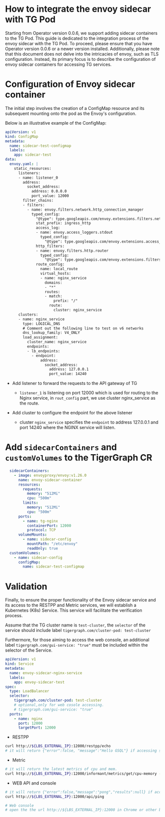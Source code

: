 <h1>How to integrate the envoy sidecar with TG Pod</h1>

Starting from Operator version 0.0.6, we support adding sidecar containers to the TG Pod. This guide is dedicated to the integration process of the envoy sidecar with the TG Pod. To proceed, please ensure that you have Operator version 0.0.6 or a newer version installed. Additionally, please note that this document does not delve into the intricacies of envoy, such as TLS configuration. Instead, its primary focus is to describe the configuration of envoy sidecar containers for accessing TG services.



Configuration of Envoy sidecar container
========================================

The initial step involves the creation of a ConfigMap resource and its subsequent mounting onto the pod as the Envoy's configuration.

Below is an illustrative example of the ConfigMap:

```yaml
apiVersion: v1
kind: ConfigMap
metadata:
  name: sidecar-test-configmap
  labels:
    app: sidecar-test
data:
  envoy.yaml: |
    static_resources:
      listeners:
      - name: listener_0
        address:
          socket_address:
            address: 0.0.0.0
            port_value: 12000
        filter_chains:
        - filters:
          - name: envoy.filters.network.http_connection_manager
            typed_config:
              "@type": type.googleapis.com/envoy.extensions.filters.network.http_connection_manager.v3.HttpConnectionManager
              stat_prefix: ingress_http
              access_log:
              - name: envoy.access_loggers.stdout
                typed_config:
                  "@type": type.googleapis.com/envoy.extensions.access_loggers.stream.v3.StdoutAccessLog
              http_filters:
              - name: envoy.filters.http.router
                typed_config:
                  "@type": type.googleapis.com/envoy.extensions.filters.http.router.v3.Router
              route_config:
                name: local_route
                virtual_hosts:
                - name: nginx_service
                  domains:
                  - "*"
                  routes:
                  - match:
                      prefix: "/"
                    route:
                      cluster: nginx_service
      clusters:
      - name: nginx_service
        type: LOGICAL_DNS
        # Comment out the following line to test on v6 networks
        dns_lookup_family: V4_ONLY
        load_assignment:
          cluster_name: nginx_service
          endpoints:
          - lb_endpoints:
            - endpoint:
                address:
                  socket_address:
                    address: 127.0.0.1
                    port_value: 14240
```

*   Add listener to forward the requests to the API gateway of TG
    
    *   `listener_1` is listening on port 12000 which is used for routing to the Nginx service, in `rout_config` part, we use cluster nginx\_service as the route.
        
*   Add cluster to configure the endpoint for the above listener
    
    *   cluster `nginx_service` specifies the `endpoint` to address 127.0.0.1 and port 14240 where the NGINX service will listen.
        

Add `sidecarContainers` and `customVolumes` to the TigerGraph CR
================================================================

```yaml
  sidecarContainers:
    - image: envoyproxy/envoy:v1.26.0
      name: envoy-sidecar-container
      resources:
        requests:
          memory: "512Mi"
          cpu: "500m"
        limits:
          memory: "512Mi"
          cpu: "500m"
      ports:
        - name: tg-nginx
          containerPort: 12000
          protocol: TCP
      volumeMounts:
        - name: sidecar-config
          mountPath: "/etc/envoy"
          readOnly: true
  customVolumes:
    - name: sidecar-config
      configMap:
        name: sidecar-test-configmap
```

Validation
==========

Finally, to ensure the proper functionality of the Envoy sidecar service and its access to the RESTPP and Metric services, we will establish a Kubernetes (K8s) Service. This service will facilitate the verification process.

Assume that the TG cluster name is `test-cluster`, the `selector` of the service should include label `tigergraph.com/cluster-pod: test-cluster`

Furthermore, for those aiming to access the web console, an additional label `tigergraph.com/gui-service: "true"` must be included within the selector of the Service.

```yaml
apiVersion: v1
kind: Service
metadata:
  name: envoy-sidecar-nginx-service
  labels:
    app: envoy-sidecar-test
spec:
  type: LoadBalancer
  selector:
    tigergraph.com/cluster-pod: test-cluster
    # optional,only for web cosole accessing.
    # tigergraph.com/gui-service: "true"
  ports:
    - name: nginx
      port: 12000
      targetPort: 12000
```

*   RESTPP
    

```bash
curl http://${LBS_EXTERNAL_IP}:12000/restpp/echo
# it will return {"error":false, "message":"Hello GSQL"} if accessing successfully.
```

*   Metric
    

```bash
# it will return the latest metrics of cpu and mem.
curl http://${LBS_EXTERNAL_IP}:12000/informant/metrics/get/cpu-memory -d '{"ServiceDescriptor":{"ServiceName":"gse","Partition": 1,"Replica":1}}'
```

*   WEB API and console
    

```bash
# it will return {"error":false,"message":"pong","results":null} if accessing successfully
curl http://${LBS_EXTERNAL_IP}:12000/api/ping

# Web console
# open the the url http://${LBS_EXTERNAL_IP}:12000 in Chrome or other browser.
```